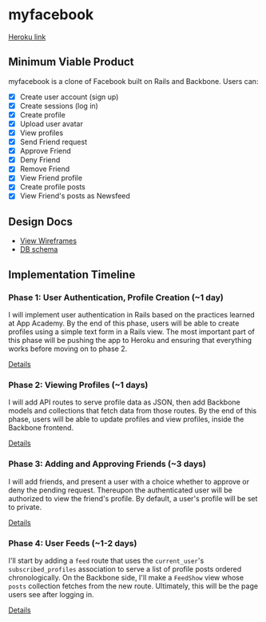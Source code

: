 # myfacebook

[Heroku link][heroku]

[heroku]: http://myfacebook-jp.herokuapp.com

## Minimum Viable Product
myfacebook is a clone of Facebook built on Rails and Backbone. Users can:

<!-- This is a Markdown checklist. Use it to keep track of your progress! -->

- [x] Create user account (sign up)
- [x] Create sessions (log in)
- [x] Create profile
- [x] Upload user avatar
- [x] View profiles
- [x] Send Friend request
- [x] Approve Friend
- [x] Deny Friend
- [x] Remove Friend
- [x] View Friend profile
- [x] Create profile posts
- [x] View Friend's posts as Newsfeed

## Design Docs
* [View Wireframes][views]
* [DB schema][schema]

[views]: ./docs/views.md
[schema]: ./docs/schema.md

## Implementation Timeline

### Phase 1: User Authentication, Profile Creation (~1 day)
I will implement user authentication in Rails based on the practices learned at
App Academy. By the end of this phase, users will be able to create profiles
using a simple text form in a Rails view. The most important part of this phase
will be pushing the app to Heroku and ensuring that everything works before
moving on to phase 2.

[Details][phase-one]

### Phase 2: Viewing Profiles (~1 days)
I will add API routes to serve profile data as JSON, then add Backbone
models and collections that fetch data from those routes. By the end of this
phase, users will be able to update profiles and view profiles, inside the
Backbone frontend.

[Details][phase-two]

### Phase 3: Adding and Approving Friends (~3 days)
I will add friends, and present a user with a choice whether to
approve or deny the pending request. Thereupon the authenticated user will be
authorized to view the friend's profile. By default, a user's profile will be
set to private.

[Details][phase-three]

### Phase 4: User Feeds (~1-2 days)
I'll start by adding a `feed` route that uses the `current_user`'s
`subscribed_profiles` association to serve a list of profile posts ordered
chronologically. On the Backbone side, I'll make a `FeedShow` view whose `posts`
collection fetches from the new route.  Ultimately, this will be the page users
see after logging in.

[Details][phase-four]



[phase-one]: ./docs/phases/phase1.md
[phase-two]: ./docs/phases/phase2.md
[phase-three]: ./docs/phases/phase3.md
[phase-four]: ./docs/phases/phase4.md
